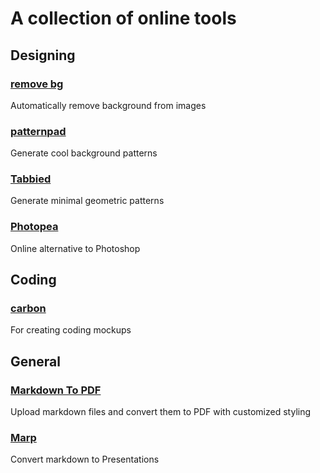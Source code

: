 # A collection of online tools

## Designing

### [remove bg](https://www.remove.bg/)    
Automatically remove background from images

### [patternpad](https://patternpad.com)  
Generate cool background patterns

### [Tabbied](https://tabbied.com/)  
Generate minimal geometric patterns

### [Photopea](https://www.photopea.com/)  
Online alternative to Photoshop


## Coding

### [carbon](https://carbon.now.sh/)  
For creating coding mockups


## General

### [Markdown To PDF](https://www.markdowntopdf.com/)  
Upload markdown files and convert them to PDF with customized styling

### [Marp](https://marp.app/)
Convert markdown to Presentations
